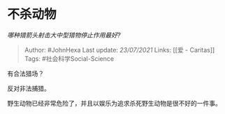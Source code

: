 # 不杀动物
*哪种猎箭头射击大中型猎物停止作用最好?*

> Author: #JohnHexa
Last update: *23/07/2021* 
Links: [[爱 - Caritas]]
Tags: #社会科学Social-Science 

 
有合法猎场？

反对非法捕猎。

野生动物已经非常危险了，并且以娱乐为追求杀死野生动物是很不好的一件事。



